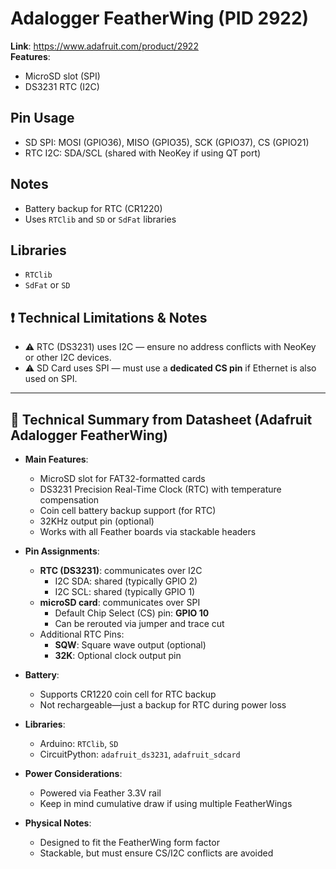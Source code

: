 # Adalogger FeatherWing (PID 2922)

**Link**: https://www.adafruit.com/product/2922  
**Features**:
- MicroSD slot (SPI)
- DS3231 RTC (I2C)

## Pin Usage

- SD SPI: MOSI (GPIO36), MISO (GPIO35), SCK (GPIO37), CS (GPIO21)
- RTC I2C: SDA/SCL (shared with NeoKey if using QT port)

## Notes

- Battery backup for RTC (CR1220)
- Uses `RTClib` and `SD` or `SdFat` libraries

## Libraries

- `RTClib`
- `SdFat` or `SD`

## ❗ Technical Limitations & Notes

- ⚠️ RTC (DS3231) uses I2C — ensure no address conflicts with NeoKey or other I2C devices.
- ⚠️ SD Card uses SPI — must use a **dedicated CS pin** if Ethernet is also used on SPI.
---

## 📘 Technical Summary from Datasheet (Adafruit Adalogger FeatherWing)

- **Main Features**:
  - MicroSD slot for FAT32-formatted cards
  - DS3231 Precision Real-Time Clock (RTC) with temperature compensation
  - Coin cell battery backup support (for RTC)
  - 32KHz output pin (optional)
  - Works with all Feather boards via stackable headers

- **Pin Assignments**:
  - **RTC (DS3231)**: communicates over I2C
    - I2C SDA: shared (typically GPIO 2)
    - I2C SCL: shared (typically GPIO 1)
  - **microSD card**: communicates over SPI
    - Default Chip Select (CS) pin: **GPIO 10**
    - Can be rerouted via jumper and trace cut
  - Additional RTC Pins:
    - **SQW**: Square wave output (optional)
    - **32K**: Optional clock output pin

- **Battery**:
  - Supports CR1220 coin cell for RTC backup
  - Not rechargeable—just a backup for RTC during power loss

- **Libraries**:
  - Arduino: `RTClib`, `SD`
  - CircuitPython: `adafruit_ds3231`, `adafruit_sdcard`

- **Power Considerations**:
  - Powered via Feather 3.3V rail
  - Keep in mind cumulative draw if using multiple FeatherWings

- **Physical Notes**:
  - Designed to fit the FeatherWing form factor
  - Stackable, but must ensure CS/I2C conflicts are avoided

